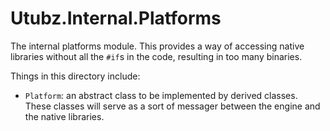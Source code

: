 # Utubz.Internal.Platforms
The internal platforms module. This provides a way of accessing native libraries without all the `#if`s in the code, resulting in too many binaries.

Things in this directory include:
- `Platform`: an abstract class to be implemented by derived classes. These classes will serve as a sort of messager between the engine and the native libraries.